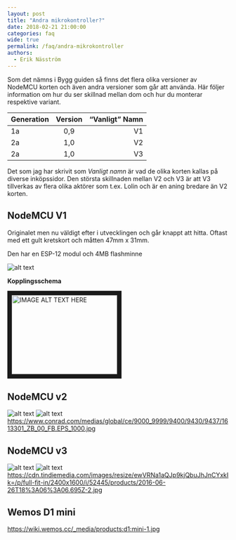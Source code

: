 ```yaml
---
layout: post
title: "Andra mikrokontroller?"
date: 2018-02-21 21:00:00
categories: faq
wide: true
permalink: /faq/andra-mikrokontroller
authors:
  - Erik Näsström
---
```


Som det nämns i Bygg guiden så finns det flera olika versioner av NodeMCU korten och även andra versioner som går att använda. Här följer information om hur du ser skillnad mellan dom och hur du monterar respektive variant.

| Generation        | Version           | “Vanligt” Namn  |
| ------------- |:-------------:| -----:|
| 1a      | 0,9 | V1 |
| 2a      | 1,0      |   V2 |
| 2a | 1,0      |    V3 |

Det som jag har skrivit som _Vanligt namn_ är vad de olika korten kallas på diverse inköpssidor. Den största skillnaden mellan V2 och V3
är att V3 tillverkas av flera olika aktörer som t.ex. Lolin och är en aning bredare än V2 korten.

## NodeMCU V1
Originalet men nu väldigt efter i utvecklingen och går knappt att hitta. Oftast med ett gult kretskort och måtten 47mm x 31mm.

Den har en ESP-12 modul och 4MB flashminne

![alt text](https://i1.wp.com/www.esp8266learning.com/wp-content/uploads/2016/03/NodeMCU-v0.9.jpg?resize=640%2C640)

**Kopplingsschema**


<img src="https://commons.wikimedia.org/wiki/File:Luftdata_-_NodeMCU_v1.png" alt="IMAGE ALT TEXT HERE" width="240" height="180" border="10" />

## NodeMCU v2

![alt text]()
![alt text]()
https://www.conrad.com/medias/global/ce/9000_9999/9400/9430/9437/1613301_ZB_00_FB.EPS_1000.jpg
## NodeMCU v3

![alt text]()
![alt text]()
https://cdn.tindiemedia.com/images/resize/ewVRNa1aQJp9kjQbuJhJnCYxkIk=/p/full-fit-in/2400x1600/i/52445/products/2016-06-26T18%3A06%3A06.695Z-2.jpg
## Wemos D1 mini

https://wiki.wemos.cc/_media/products:d1:mini-1.jpg
